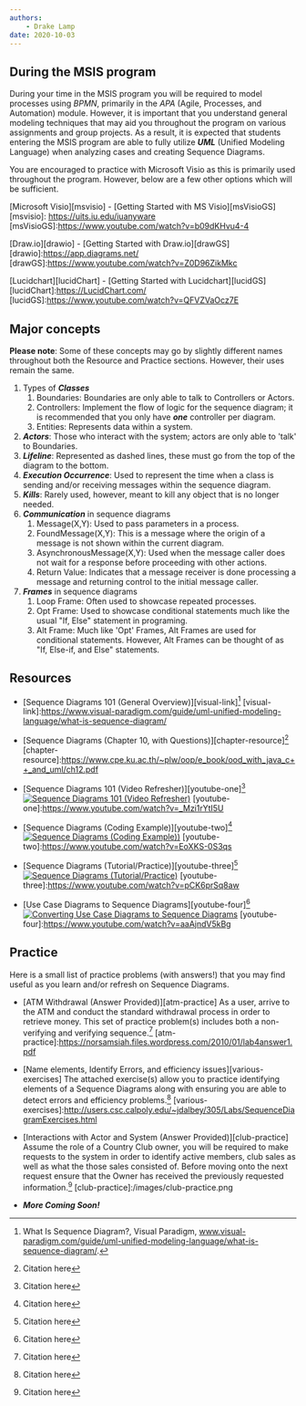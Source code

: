 ```yaml
---
authors:
    - Drake Lamp
date: 2020-10-03
---
```


## During the MSIS program

During your time in the MSIS program you will be required to model processes using _BPMN_, primarily in the _APA_ (Agile, Processes, and Automation) module. However, it is important that you understand general modeling techniques that may aid you throughout the program on various assignments and group projects. As a result, it is expected that students entering the MSIS program are able to fully utilize _**UML**_ (Unified Modeling Language) when analyzing cases and creating Sequence Diagrams.

You are encouraged to practice with Microsoft Visio as this is primarily used throughout the program. However, below are a few other options which will be sufficient.

[Microsoft Visio][msvisio] - [Getting Started with MS Visio][msVisioGS]
[msvisio]: https://uits.iu.edu/iuanyware
[msVisioGS]:https://www.youtube.com/watch?v=b09dKHvu4-4

[Draw.io][drawio] - [Getting Started with Draw.io][drawGS]
[drawio]:https://app.diagrams.net/
[drawGS]:https://www.youtube.com/watch?v=Z0D96ZikMkc

[Lucidchart][lucidChart] - [Getting Started with Lucidchart][lucidGS]
[lucidChart]:https://LucidChart.com/
[lucidGS]:https://www.youtube.com/watch?v=QFVZVaOcz7E

## Major concepts

**Please note**: Some of these concepts may go by slightly different names throughout both the Resource and Practice sections. However, their uses remain the same.

1. Types of _**Classes**_
    1. Boundaries: Boundaries are only able to talk to Controllers or Actors.
    2. Controllers: Implement the flow of logic for the sequence diagram; it is recommended that you only have _**one**_ controller per diagram.  
    3. Entities: Represents data within a system.
2. _**Actors**_: Those who interact with the system; actors are only able to 'talk' to Boundaries.
3. _**Lifeline**_: Represented as dashed lines, these must go from the top of the diagram to the bottom.
4. _**Execution Occurrence**_: Used to represent the time when a class is sending and/or receiving messages within the sequence diagram.
5. _**Kills**_: Rarely used, however, meant to kill any object that is no longer needed.
6. _**Communication**_ in sequence diagrams
    1. Message(X,Y): Used to pass parameters in a process.
    2. FoundMessage(X,Y): This is a message where the origin of a message is not shown within the current diagram.
    3. AsynchronousMessage(X,Y): Used when the message caller does not wait for a response before proceeding with other actions.
    4. Return Value: Indicates that a message receiver is done processing a message and returning control to the initial message caller.
7. _**Frames**_ in sequence diagrams
    1. Loop Frame: Often used to showcase repeated processes.
    2. Opt Frame: Used to showcase conditional statements much like the usual "If, Else" statement in programing.
    3. Alt Frame: Much like 'Opt' Frames, Alt Frames are used for conditional statements. However, Alt Frames can be thought of as "If, Else-if, and Else" statements.

## Resources

*  [Sequence Diagrams 101 (General Overview)][visual-link][^citation-one]
[visual-link]:https://www.visual-paradigm.com/guide/uml-unified-modeling-language/what-is-sequence-diagram/

[^citation-one]: What Is Sequence Diagram?, Visual Paradigm, www.visual-paradigm.com/guide/uml-unified-modeling-language/what-is-sequence-diagram/.  

*  [Sequence Diagrams (Chapter 10, with Questions)][chapter-resource][^citation-two]
[chapter-resource]:https://www.cpe.ku.ac.th/~plw/oop/e_book/ood_with_java_c++_and_uml/ch12.pdf

[^citation-two]: Citation here

*  [Sequence Diagrams 101 (Video Refresher)][youtube-one][^citation-three]
[![Sequence Diagrams 101 (Video Refresher)](https://img.youtube.com/vi/_Mzi1rYtI5U/0.jpg)](https://www.youtube.com/watch?v=_Mzi1rYtI5U)
[youtube-one]:https://www.youtube.com/watch?v=_Mzi1rYtI5U

[^citation-three]: Citation here

*  [Sequence Diagrams (Coding Example)][youtube-two][^citation-four]
[![Sequence Diagrams (Coding Example))](https://img.youtube.com/vi/EoXKS-0S3qs/0.jpg)](https://www.youtube.com/watch?v=EoXKS-0S3qs)
[youtube-two]:https://www.youtube.com/watch?v=EoXKS-0S3qs

[^citation-four]: Citation here

*  [Sequence Diagrams (Tutorial/Practice)][youtube-three][^citation-five]
[![Sequence Diagrams (Tutorial/Practice)](https://img.youtube.com/vi/pCK6prSq8aw/0.jpg)](https://www.youtube.com/watch?v=pCK6prSq8aw)
[youtube-three]:https://www.youtube.com/watch?v=pCK6prSq8aw

[^citation-five]: Citation here

*  [Use Case Diagrams to Sequence Diagrams][youtube-four][^citation-six]
[![Converting Use Case Diagrams to Sequence Diagrams](https://img.youtube.com/vi/aaAjndV5kBg.jpg)](https://www.youtube.com/watch?v=aaAjndV5kBg)
[youtube-four]:https://www.youtube.com/watch?v=aaAjndV5kBg

[^citation-six]: Citation here

## Practice

Here is a small list of practice problems (with answers!) that you may find useful as you learn and/or refresh on Sequence Diagrams.

*  [ATM Withdrawal (Answer Provided)][atm-practice] As a user, arrive to the ATM and conduct the standard withdrawal process in order to retrieve money. This set of practice problem(s) includes both a non-verifying and verifying sequence.[^citation-seven]
[atm-practice]:https://norsamsiah.files.wordpress.com/2010/01/lab4answer1.pdf

[^citation-seven]: Citation here

*  [Name elements, Identify Errors, and efficiency issues][various-exercises] The attached exercise(s) allow you to practice identifying elements of a Sequence Diagrams along with ensuring you are able to detect errors and efficiency problems.[^citation-eight]
[various-exercises]:http://users.csc.calpoly.edu/~jdalbey/305/Labs/SequenceDiagramExercises.html

[^citation-eight]: Citation here

*  [Interactions with Actor and System (Answer Provided)][club-practice] Assume the role of a Country Club owner, you will be required to make requests to the system in order to identify active members, club sales as well as what the those sales consisted of. Before moving onto the next request ensure that the Owner has received the previously requested information.[^citation-nine]
[club-practice]:/images/club-practice.png

[^citation-nine]: Citation here

*  _**More Coming Soon!**_
